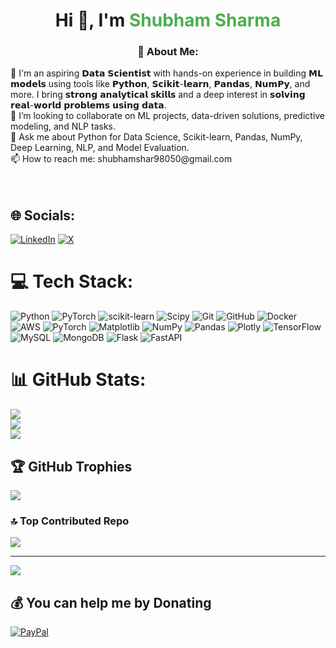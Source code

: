 <h1 align="center">Hi 👋, I'm <span style="color: #4CAF50;">Shubham Sharma</span></h1>
<h3 align="center">💫 About Me:</h3>
🌱 I'm an aspiring 𝗗𝗮𝘁𝗮 𝗦𝗰𝗶𝗲𝗻𝘁𝗶𝘀𝘁 with hands-on experience in building 𝗠𝗟 𝗺𝗼𝗱𝗲𝗹𝘀 using tools like 𝗣𝘆𝘁𝗵𝗼𝗻, 𝗦𝗰𝗶𝗸𝗶𝘁-𝗹𝗲𝗮𝗿𝗻, 𝗣𝗮𝗻𝗱𝗮𝘀, 𝗡𝘂𝗺𝗣𝘆, and more. I bring 𝘀𝘁𝗿𝗼𝗻𝗴 𝗮𝗻𝗮𝗹𝘆𝘁𝗶𝗰𝗮𝗹 𝘀𝗸𝗶𝗹𝗹𝘀 and a deep interest in 𝘀𝗼𝗹𝘃𝗶𝗻𝗴 𝗿𝗲𝗮𝗹-𝘄𝗼𝗿𝗹𝗱 𝗽𝗿𝗼𝗯𝗹𝗲𝗺𝘀 𝘂𝘀𝗶𝗻𝗴 𝗱𝗮𝘁𝗮.<br>👯 I’m looking to collaborate on ML projects, data-driven solutions, predictive modeling, and NLP tasks.<br>💬 Ask me about Python for Data Science, Scikit-learn, Pandas, NumPy, Deep Learning, NLP, and Model Evaluation.<br>📫 How to reach me: shubhamshar98050@gmail.com<br><br><br>


## 🌐 Socials:
[![LinkedIn](https://img.shields.io/badge/LinkedIn-%230077B5.svg?logo=linkedin&logoColor=white)](https://linkedin.com/in/https://www.linkedin.com/in/shubham-sharma661) [![X](https://img.shields.io/badge/X-black.svg?logo=X&logoColor=white)](https://x.com/SHUBHAM01S2) 

# 💻 Tech Stack:
![Python](https://img.shields.io/badge/python-3670A0?style=for-the-badge&logo=python&logoColor=ffdd54) ![PyTorch](https://img.shields.io/badge/PyTorch-%23EE4C2C.svg?style=for-the-badge&logo=PyTorch&logoColor=white) ![scikit-learn](https://img.shields.io/badge/scikit--learn-%23F7931E.svg?style=for-the-badge&logo=scikit-learn&logoColor=white) ![Scipy](https://img.shields.io/badge/SciPy-%230C55A5.svg?style=for-the-badge&logo=scipy&logoColor=%white) ![Git](https://img.shields.io/badge/git-%23F05033.svg?style=for-the-badge&logo=git&logoColor=white) ![GitHub](https://img.shields.io/badge/github-%23121011.svg?style=for-the-badge&logo=github&logoColor=white) ![Docker](https://img.shields.io/badge/docker-%230db7ed.svg?style=for-the-badge&logo=docker&logoColor=white) ![AWS](https://img.shields.io/badge/AWS-%23FF9900.svg?style=for-the-badge&logo=amazon-aws&logoColor=white) ![PyTorch](https://img.shields.io/badge/PyTorch-%23EE4C2C.svg?style=for-the-badge&logo=PyTorch&logoColor=white) ![Matplotlib](https://img.shields.io/badge/Matplotlib-%23ffffff.svg?style=for-the-badge&logo=Matplotlib&logoColor=black) ![NumPy](https://img.shields.io/badge/numpy-%23013243.svg?style=for-the-badge&logo=numpy&logoColor=white) ![Pandas](https://img.shields.io/badge/pandas-%23150458.svg?style=for-the-badge&logo=pandas&logoColor=white) ![Plotly](https://img.shields.io/badge/Plotly-%233F4F75.svg?style=for-the-badge&logo=plotly&logoColor=white) ![TensorFlow](https://img.shields.io/badge/TensorFlow-%23FF6F00.svg?style=for-the-badge&logo=TensorFlow&logoColor=white) ![MySQL](https://img.shields.io/badge/mysql-4479A1.svg?style=for-the-badge&logo=mysql&logoColor=white) ![MongoDB](https://img.shields.io/badge/MongoDB-%234ea94b.svg?style=for-the-badge&logo=mongodb&logoColor=white) ![Flask](https://img.shields.io/badge/flask-%23000.svg?style=for-the-badge&logo=flask&logoColor=white) ![FastAPI](https://img.shields.io/badge/FastAPI-005571?style=for-the-badge&logo=fastapi)
# 📊 GitHub Stats:
![](https://github-readme-stats.vercel.app/api?username=SHUBHAM01S2&theme=dark&hide_border=false&include_all_commits=true&count_private=false)<br/>
![](https://nirzak-streak-stats.vercel.app/?user=SHUBHAM01S2&theme=dark&hide_border=false)<br/>
![](https://github-readme-stats.vercel.app/api/top-langs/?username=SHUBHAM01S2&theme=dark&hide_border=false&include_all_commits=true&count_private=false&layout=compact)

## 🏆 GitHub Trophies
![](https://github-profile-trophy.vercel.app/?username=SHUBHAM01S2&theme=radical&no-frame=false&no-bg=true&margin-w=4)

### 🔝 Top Contributed Repo
![](https://github-contributor-stats.vercel.app/api?username=SHUBHAM01S2&limit=5&theme=dark&combine_all_yearly_contributions=true)

---
[![](https://visitcount.itsvg.in/api?id=SHUBHAM01S2&icon=0&color=0)](https://visitcount.itsvg.in)

  ## 💰 You can help me by Donating
  [![PayPal](https://img.shields.io/badge/PayPal-00457C?style=for-the-badge&logo=paypal&logoColor=white)](https://paypal.me/@shubham5025) 

  
<!-- Proudly created with GPRM ( https://gprm.itsvg.in ) -->
